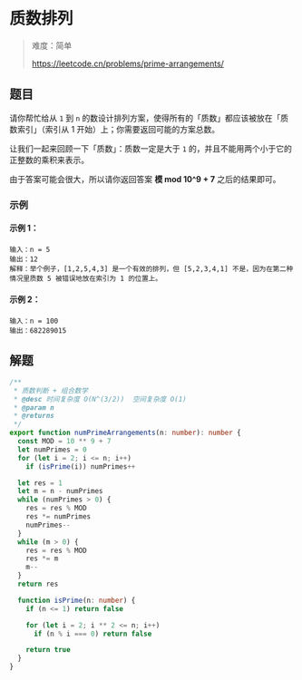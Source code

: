# 质数排列

> 难度：简单
>
> https://leetcode.cn/problems/prime-arrangements/

## 题目

请你帮忙给从 `1` 到 `n` 的数设计排列方案，使得所有的「质数」都应该被放在「质数索引」（索引从 1 开始）上；你需要返回可能的方案总数。

让我们一起来回顾一下「质数」：质数一定是大于 `1` 的，并且不能用两个小于它的正整数的乘积来表示。

由于答案可能会很大，所以请你返回答案 **模 mod 10^9 + 7** 之后的结果即可。

### 示例

#### 示例 1：

```
输入：n = 5
输出：12
解释：举个例子，[1,2,5,4,3] 是一个有效的排列，但 [5,2,3,4,1] 不是，因为在第二种情况里质数 5 被错误地放在索引为 1 的位置上。
```

#### 示例 2：
```
输入：n = 100
输出：682289015
```

## 解题

```ts 
/**
 * 质数判断 + 组合数学
 * @desc 时间复杂度 O(N^(3/2))  空间复杂度 O(1)
 * @param n
 * @returns
 */
export function numPrimeArrangements(n: number): number {
  const MOD = 10 ** 9 + 7
  let numPrimes = 0
  for (let i = 2; i <= n; i++)
    if (isPrime(i)) numPrimes++

  let res = 1
  let m = n - numPrimes
  while (numPrimes > 0) {
    res = res % MOD
    res *= numPrimes
    numPrimes--
  }
  while (m > 0) {
    res = res % MOD
    res *= m
    m--
  }
  return res

  function isPrime(n: number) {
    if (n <= 1) return false

    for (let i = 2; i ** 2 <= n; i++)
      if (n % i === 0) return false

    return true
  }
}
```
